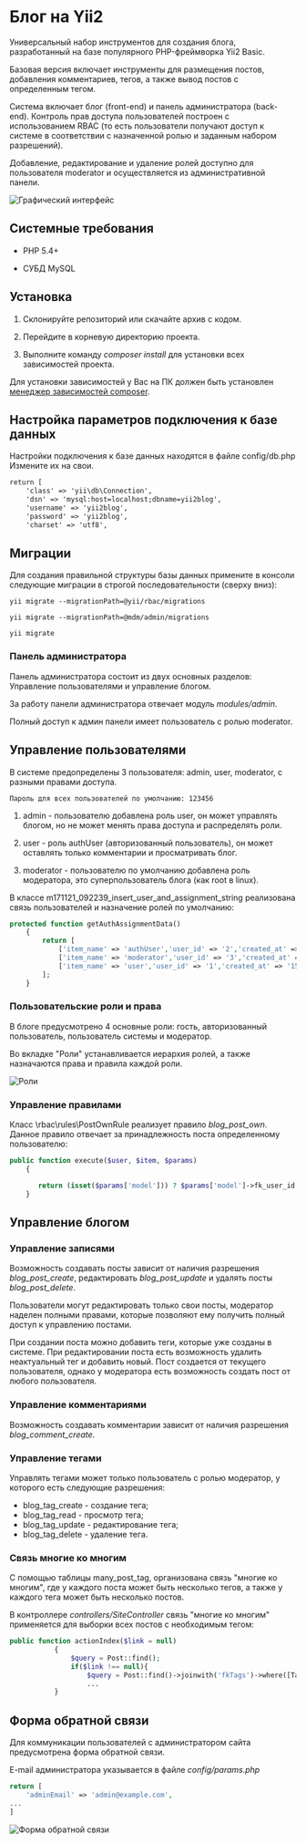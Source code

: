 # Блог на Yii2
Универсальный набор инструментов для создания блога, разработанный на базе популярного PHP-фреймворка Yii2 Basic.

Базовая версия включает инструменты для размещения постов, добавления комментариев, тегов, а также вывод постов с определенным тегом.

Система включает блог (front-end) и панель администратора (back-end).
Контроль прав доступа пользователей построен с использованием RBAC (то есть пользователи получают доступ к системе в соответствии с назначенной ролью и заданным набором разрешений).

Добавление, редактирование и удаление ролей доступно для пользователя moderator и осуществляется из административной панели. 

![Графический интерфейс](interface1.jpg)


## Системные требования
+ PHP 5.4+

+ СУБД MySQL

## Установка

1. Склонируйте репозиторий или скачайте архив с кодом.

2. Перейдите в корневую директорию проекта.

3. Выполните команду _composer install_ для установки всех зависимостей проекта.

Для установки зависимостей у Вас на ПК должен быть установлен [менеджер зависимостей composer](https://getcomposer.org/download/).

## Настройка параметров подключения к базе данных
Настройки подключения к базе данных находятся в файле config/db.php
Измените их на свои.

```html
return [
    'class' => 'yii\db\Connection',
    'dsn' => 'mysql:host=localhost;dbname=yii2blog',
    'username' => 'yii2blog',
    'password' => 'yii2blog',
    'charset' => 'utf8',
```

## Миграции
Для создания правильной структуры базы данных примените в консоли следующие миграции в строгой последовательности (сверху вниз):

```
yii migrate --migrationPath=@yii/rbac/migrations
```
```
yii migrate --migrationPath=@mdm/admin/migrations
```
```
yii migrate
```
### Панель администратора

Панель администратора состоит из двух основных  разделов: 
Управление пользователями и управление блогом.

За работу панели администратора отвечает модуль _modules/admin_.

Полный доступ к админ панели имеет пользователь с ролью moderator.
## Управление пользователями

В системе предопределены 3 пользователя: admin, user, moderator, с разными правами доступа.
```
Пароль для всех пользователей по умолчанию: 123456
```
1. admin - пользователю добавлена роль user, он может управлять блогом, но не может менять права доступа и распределять роли.

2. user - роль authUser (авторизованный пользователь), он может оставлять только комментарии и просматривать блог.

3. moderator - пользователю по умолчанию добавлена роль модератора, это суперпользователь блога (как root в linux).

В классе m171121_092239_insert_user_and_assignment_string реализована связь пользователей и назначение ролей по умолчанию:
  
```php
protected function getAuthAssignmentData()
    {
        return [
            ['item_name' => 'authUser','user_id' => '2','created_at' => '1511256465'],
            ['item_name' => 'moderator','user_id' => '3','created_at' => '1511256470'],
            ['item_name' => 'user','user_id' => '1','created_at' => '1511256457']
        ];
    }
```
 
### Пользовательские роли и права

В блоге предусмотрено 4 основные роли: гость, авторизованный пользователь, пользователь системы и модератор.

Во вкладке "Роли" устанавливается иерархия ролей, а также назначаются права и правила каждой роли.

![Роли](role.jpg)
 
### Управление правилами

Класс \rbac\rules\PostOwnRule реализует правило _blog_post_own_. Данное правило отвечает за принадлежность поста определенному пользователю:

```php
public function execute($user, $item, $params)
    {

       return (isset($params['model'])) ? $params['model']->fk_user_id === $user : false;
    }
```
 
## Управление блогом

### Управление записями

Возможность создавать посты зависит от наличия разрешения _blog_post_create_, редактировать _blog_post_update_ и удалять посты _blog_post_delete_. 

Пользователи могут редактировать только свои посты, модератор наделен полными правами, которые позволяют ему получить полный доступ к управлению постами.

При создании поста можно добавить теги, которые уже созданы в системе. 
При редактировании поста есть возможность удалить неактуальный тег и добавить новый.
Пост создается от текущего пользователя, однако у модератора есть возможность создать пост от любого пользователя.

### Управление комментариями
 
Возможность создавать комментарии зависит от наличия разрешения _blog_comment_create_.
 
### Управление тегами

Управлять тегами может только пользователь с ролью модератор, у которого есть следующие разрешения:

+ blog_tag_create - создание тега;
+ blog_tag_read - просмотр тега;
+ blog_tag_update - редактирование тега;
+ blog_tag_delete - удаление тега.
 

### Связь многие ко многим

С помощью  таблицы many_post_tag, организована связь "многие ко многим", где у каждого поста может быть несколько тегов, а также у каждого тега может быть несколько постов.

В контроллере _controllers/SiteController_ связь "многие ко многим" применяется для выборки всех постов с необходимым тегом:

```php
public function actionIndex($link = null)
           {
               $query = Post::find();
               if($link !== null){
                   $query = Post::find()->joinwith('fkTags')->where([Tag::tableName() . '.link' => $link]);
                   ...
           }
```

## Форма обратной связи
Для коммуникации пользователей с администратором сайта предусмотрена форма обратной связи.

E-mail администратора указывается в файле _config/params.php_

```php
return [
    'adminEmail' => 'admin@example.com',
...
]
```

![Форма обратной связи](contacts.jpg)



